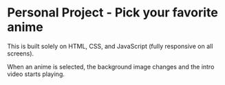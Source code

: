 
# Personal Project - Pick your favorite anime

This is built solely on HTML, CSS, and JavaScript (fully responsive on all screens).

When an anime is selected, the background image changes and the intro video starts playing.








